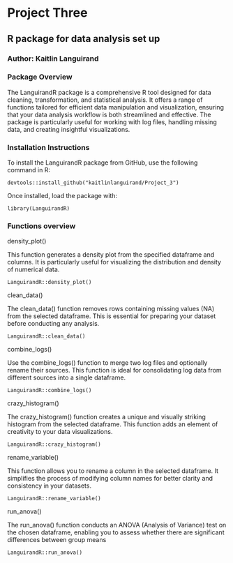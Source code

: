 # Project Three
## R package for data analysis set up
### Author: Kaitlin Languirand


### Package Overview

The LanguirandR package is a comprehensive R tool designed for data cleaning, transformation, and statistical analysis. It offers a range of functions tailored for efficient data manipulation and visualization, ensuring that your data analysis workflow is both streamlined and effective. The package is particularly useful for working with log files, handling missing data, and creating insightful visualizations.

### Installation Instructions

To install the LanguirandR package from GitHub, use the following command in R:
```
devtools::install_github("kaitlinlanguirand/Project_3")
```
Once installed, load the package with:
```
library(LanguirandR)
```


### Functions overview

density_plot()

This function generates a density plot from the specified dataframe and columns. It is particularly useful for visualizing the distribution and density of numerical data.
```
LanguirandR::density_plot()

```

clean_data()

The clean_data() function removes rows containing missing values (NA) from the selected dataframe. This is essential for preparing your dataset before conducting any analysis.
```
LanguirandR::clean_data()

```

combine_logs()

Use the combine_logs() function to merge two log files and optionally rename their sources. This function is ideal for consolidating log data from different sources into a single dataframe.
```
LanguirandR::combine_logs()

```

crazy_histogram()

The crazy_histogram() function creates a unique and visually striking histogram from the selected dataframe. This function adds an element of creativity to your data visualizations.
```
LanguirandR::crazy_histogram()

```

rename_variable()

This function allows you to rename a column in the selected dataframe. It simplifies the process of modifying column names for better clarity and consistency in your datasets.
```
LanguirandR::rename_variable()

```

run_anova()
  
The run_anova() function conducts an ANOVA (Analysis of Variance) test on the chosen dataframe, enabling you to assess whether there are significant differences between group means
```
LanguirandR::run_anova()

```


